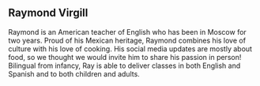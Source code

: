 Raymond Virgill
---------------

Raymond is an American teacher of English who has been in Moscow for two years. Proud of his Mexican heritage, Raymond combines his love of culture with his love of cooking. His social media updates are mostly about food, so we thought we would invite him to share his passion in person! Bilingual from infancy, Ray is able to deliver classes in both English and Spanish and to both children and adults.
